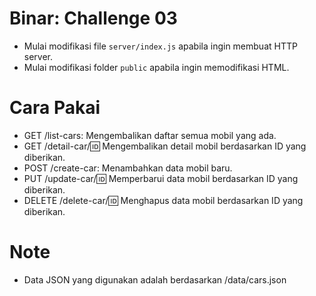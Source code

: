 # Binar: Challenge 03

- Mulai modifikasi file `server/index.js` apabila ingin membuat HTTP server.
- Mulai modifikasi folder `public` apabila ingin memodifikasi HTML.

# Cara Pakai

- GET /list-cars: Mengembalikan daftar semua mobil yang ada.
- GET /detail-car/:id: Mengembalikan detail mobil berdasarkan ID yang diberikan.
- POST /create-car: Menambahkan data mobil baru.
- PUT /update-car/:id: Memperbarui data mobil berdasarkan ID yang diberikan.
- DELETE /delete-car/:id: Menghapus data mobil berdasarkan ID yang diberikan.

# Note

- Data JSON yang digunakan adalah berdasarkan /data/cars.json